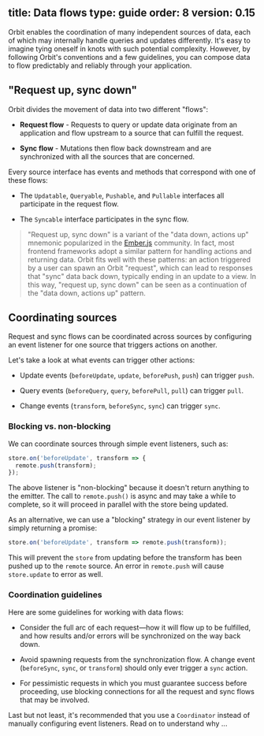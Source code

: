title: Data flows
type: guide
order: 8
version: 0.15
---

Orbit enables the coordination of many independent sources of data, each of
which may internally handle queries and updates differently. It's easy to
imagine tying oneself in knots with such potential complexity. However, by
following Orbit's conventions and a few guidelines, you can compose data to
flow predictably and reliably through your application.

## "Request up, sync down"

Orbit divides the movement of data into two different "flows":

* **Request flow** - Requests to query or update data originate from an
  application and flow upstream to a source that can fulfill the request.

* **Sync flow** - Mutations then flow back downstream and are synchronized
  with all the sources that are concerned.

Every source interface has events and methods that correspond with one of these
flows:

  * The `Updatable`, `Queryable`, `Pushable`, and `Pullable` interfaces all
    participate in the request flow.

  * The `Syncable` interface participates in the sync flow.

> "Request up, sync down" is a variant of the "data down, actions up" mnemonic
popularized in the [Ember.js](https://emberjs.com/) community. In fact, most
frontend frameworks adopt a similar pattern for handling actions and returning
data. Orbit fits well with these patterns: an action triggered by a user can
spawn an Orbit "request", which can lead to responses that "sync" data back
down, typically ending in an update to a view. In this way, "request up, sync
down" can be seen as a continuation of the "data down, actions up" pattern.

## Coordinating sources

Request and sync flows can be coordinated across sources by configuring an event
listener for one source that triggers actions on another.

Let's take a look at what events can trigger other actions:

* Update events (`beforeUpdate`, `update`, `beforePush`, `push`) can trigger
  `push`.

* Query events (`beforeQuery`, `query`, `beforePull`, `pull`) can trigger
  `pull`.

* Change events (`transform`, `beforeSync`, `sync`) can trigger `sync`.

### Blocking vs. non-blocking

We can coordinate sources through simple event listeners, such as:

```javascript
store.on('beforeUpdate', transform => {
  remote.push(transform);
});
```

The above listener is "non-blocking" because it doesn't return anything to
the emitter. The call to `remote.push()` is async and may take a while to
complete, so it will proceed in parallel with the store being updated.

As an alternative, we can use a "blocking" strategy in our event listener by
simply returning a promise:

```javascript
store.on('beforeUpdate', transform => remote.push(transform));
```

This will prevent the `store` from updating before the transform has been pushed
up to the `remote` source. An error in `remote.push` will cause `store.update`
to error as well.

### Coordination guidelines

Here are some guidelines for working with data flows:

* Consider the full arc of each request—how it will flow up to be fulfilled,
  and how results and/or errors will be synchronized on the way back down.

* Avoid spawning requests from the synchronization flow. A change event
  (`beforeSync`, `sync`, or `transform`) should only ever trigger a `sync`
  action.

* For pessimistic requests in which you must guarantee success before
  proceeding, use blocking connections for all the request and
  sync flows that may be involved.

Last but not least, it's recommended that you use a `Coordinator` instead of
manually configuring event listeners. Read on to understand why ...
